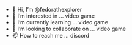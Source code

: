 - 👋 Hi, I’m @fedorathexplorer
- 👀 I’m interested in ... video game
- 🌱 I’m currently learning ... video game
- 💞️ I’m looking to collaborate on ... video game
- 📫 How to reach me ... discord

<!---
fedorathexplorer/fedorathexplorer is a ✨ special ✨ repository because its `README.md` (this file) appears on your GitHub profile.
You can click the Preview link to take a look at your changes.
--->
